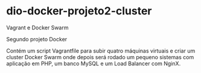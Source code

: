 # dio-docker-projeto2-cluster
Vagrant e Docker Swarm

Segundo projeto Docker

Contém um script Vagrantfile para subir quatro máquinas virtuais e criar um cluster Docker Swarm onde depois será rodado um pequeno sistemas com aplicação em PHP,
um banco MySQL e um Load Balancer com NginX.
